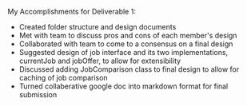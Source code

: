 My Accomplishments for Deliverable 1:
* Created folder structure and design documents
* Met with team to discuss pros and cons of each member's design
* Collaborated with team to come to a consensus on a final design
* Suggested design of job interface and its two implementations, currentJob and jobOffer, to allow for extensibility
* Discussed adding JobComparison class to final design to allow for caching of job comparison
* Turned collaberative google doc into markdown format for final submission